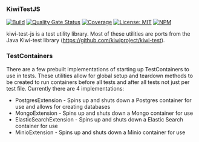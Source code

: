 ### KiwiTestJS
[![Build](https://github.com/kiwiproject/kiwi-test-js/workflows/build/badge.svg)](https://github.com/kiwiproject/kiwi-test-js/actions?query=workflow%3Abuild)
[![Quality Gate Status](https://sonarcloud.io/api/project_badges/measure?project=kiwiproject_kiwi-test-js&metric=alert_status)](https://sonarcloud.io/dashboard?id=kiwiproject_kiwi-test-js)
[![Coverage](https://sonarcloud.io/api/project_badges/measure?project=kiwiproject_kiwi-test-js&metric=coverage)](https://sonarcloud.io/dashboard?id=kiwiproject_kiwi-test-js)
[![License: MIT](https://img.shields.io/badge/License-MIT-blue.svg)](https://opensource.org/licenses/MIT)
[![NPM](https://img.shields.io/npm/v/@kiwiproject/kiwi-test-js)](https://www.npmjs.com/package/@kiwiproject/kiwi-test-js)

kiwi-test-js is a test utility library. Most of these utilities are ports from the Java Kiwi-test library (https://github.com/kiwiproject/kiwi-test).

### TestContainers
There are a few prebuilt implementations of starting up TestContainers to use in tests. These utilities allow for global
setup and teardown methods to be created to run containers before all tests and after all tests not just per test file.
Currently there are 4 implementations:

* PostgresExtension - Spins up and shuts down a Postgres container for use and allows for creating databases
* MongoExtension - Spins up and shuts down a Mongo container for use
* ElasticSearchExtension - Spins up and shuts down a Elastic Search container for use
* MinioExtension - Spins up and shuts down a Minio container for use
